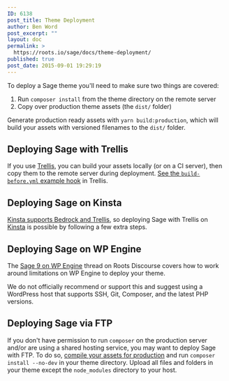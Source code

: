 ```yaml
---
ID: 6138
post_title: Theme Deployment
author: Ben Word
post_excerpt: ""
layout: doc
permalink: >
  https://roots.io/sage/docs/theme-deployment/
published: true
post_date: 2015-09-01 19:29:19
---
```

To deploy a Sage theme you'll need to make sure two things are covered:

1. Run `composer install` from the theme directory on the remote server
2. Copy over production theme assets (the `dist/` folder)

Generate production ready assets with `yarn build:production`, which will build your assets with versioned filenames to the `dist/` folder.

## Deploying Sage with Trellis

If you use [Trellis](/trellis/), you can build your assets locally (or on a CI server), then copy them to the remote server during deployment. [See the `build-before.yml` example hook](https://github.com/roots/trellis/blob/master/deploy-hooks/build-before.yml) in Trellis.

## Deploying Sage on Kinsta

[Kinsta supports Bedrock and Trellis](https://kinsta.com/blog/bedrock-trellis/?kaid=OFDHAJIXUDIV), so deploying Sage with Trellis on [Kinsta](?kaid=OFDHAJIXUDIV) is possible by following a few extra steps. 

## Deploying Sage on WP Engine

The [Sage 9 on WP Engine](https://discourse.roots.io/t/sage-9-on-wpengine/9090) thread on Roots Discourse covers how to work around limitations on WP Engine to deploy your theme.

We do not officially recommend or support this and suggest using a WordPress host that supports SSH, Git, Composer, and the latest PHP versions.

## Deploying Sage via FTP

If you don't have permission to run `composer` on the production server and/or are using a shared hosting service, you may want to deploy Sage with FTP. To do so, [compile your assets for production](https://roots.io/sage/docs/theme-development-and-building/#available-build-commands) and run `composer install --no-dev` in your theme directory. Upload all files and folders in your theme except the `node_modules` directory to your host.
